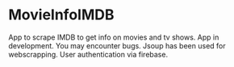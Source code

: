 # MovieInfoIMDB
App to scrape IMDB to get info on movies and tv shows.
App in development.
You may encounter bugs.
Jsoup has been used for webscrapping.
User authentication via firebase.

